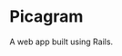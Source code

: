# Picagram

A web app built using Rails.

<!--
## How to use
### Hosted
### Run locally

## Planning
### User stories
### Domain modelling
### Wireframes
-->
